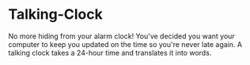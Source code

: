 # Talking-Clock
No more hiding from your alarm clock! You've decided you want your computer to keep you updated on the time so you're never late again. A talking clock takes a 24-hour time and translates it into words.
